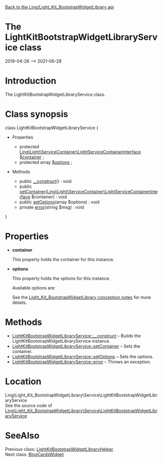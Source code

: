 [Back to the Ling/Light_Kit_BootstrapWidgetLibrary api](https://github.com/lingtalfi/Light_Kit_BootstrapWidgetLibrary/blob/master/doc/api/Ling/Light_Kit_BootstrapWidgetLibrary.md)



The LightKitBootstrapWidgetLibraryService class
================
2019-04-26 --> 2021-06-28






Introduction
============

The LightKitBootstrapWidgetLibraryService class.



Class synopsis
==============


class <span class="pl-k">LightKitBootstrapWidgetLibraryService</span>  {

- Properties
    - protected [Ling\Light\ServiceContainer\LightServiceContainerInterface](https://github.com/lingtalfi/Light/blob/master/doc/api/Ling/Light/ServiceContainer/LightServiceContainerInterface.md) [$container](#property-container) ;
    - protected array [$options](#property-options) ;

- Methods
    - public [__construct](https://github.com/lingtalfi/Light_Kit_BootstrapWidgetLibrary/blob/master/doc/api/Ling/Light_Kit_BootstrapWidgetLibrary/Service/LightKitBootstrapWidgetLibraryService/__construct.md)() : void
    - public [setContainer](https://github.com/lingtalfi/Light_Kit_BootstrapWidgetLibrary/blob/master/doc/api/Ling/Light_Kit_BootstrapWidgetLibrary/Service/LightKitBootstrapWidgetLibraryService/setContainer.md)([Ling\Light\ServiceContainer\LightServiceContainerInterface](https://github.com/lingtalfi/Light/blob/master/doc/api/Ling/Light/ServiceContainer/LightServiceContainerInterface.md) $container) : void
    - public [setOptions](https://github.com/lingtalfi/Light_Kit_BootstrapWidgetLibrary/blob/master/doc/api/Ling/Light_Kit_BootstrapWidgetLibrary/Service/LightKitBootstrapWidgetLibraryService/setOptions.md)(array $options) : void
    - private [error](https://github.com/lingtalfi/Light_Kit_BootstrapWidgetLibrary/blob/master/doc/api/Ling/Light_Kit_BootstrapWidgetLibrary/Service/LightKitBootstrapWidgetLibraryService/error.md)(string $msg) : void

}




Properties
=============

- <span id="property-container"><b>container</b></span>

    This property holds the container for this instance.
    
    

- <span id="property-options"><b>options</b></span>

    This property holds the options for this instance.
    
    Available options are:
    
    
    
    See the [Light_Kit_BootstrapWidgetLibrary conception notes](https://github.com/lingtalfi/Light_Kit_BootstrapWidgetLibrary/blob/master/doc/pages/conception-notes.md) for more details.
    
    



Methods
==============

- [LightKitBootstrapWidgetLibraryService::__construct](https://github.com/lingtalfi/Light_Kit_BootstrapWidgetLibrary/blob/master/doc/api/Ling/Light_Kit_BootstrapWidgetLibrary/Service/LightKitBootstrapWidgetLibraryService/__construct.md) &ndash; Builds the LightKitBootstrapWidgetLibraryService instance.
- [LightKitBootstrapWidgetLibraryService::setContainer](https://github.com/lingtalfi/Light_Kit_BootstrapWidgetLibrary/blob/master/doc/api/Ling/Light_Kit_BootstrapWidgetLibrary/Service/LightKitBootstrapWidgetLibraryService/setContainer.md) &ndash; Sets the container.
- [LightKitBootstrapWidgetLibraryService::setOptions](https://github.com/lingtalfi/Light_Kit_BootstrapWidgetLibrary/blob/master/doc/api/Ling/Light_Kit_BootstrapWidgetLibrary/Service/LightKitBootstrapWidgetLibraryService/setOptions.md) &ndash; Sets the options.
- [LightKitBootstrapWidgetLibraryService::error](https://github.com/lingtalfi/Light_Kit_BootstrapWidgetLibrary/blob/master/doc/api/Ling/Light_Kit_BootstrapWidgetLibrary/Service/LightKitBootstrapWidgetLibraryService/error.md) &ndash; Throws an exception.





Location
=============
Ling\Light_Kit_BootstrapWidgetLibrary\Service\LightKitBootstrapWidgetLibraryService<br>
See the source code of [Ling\Light_Kit_BootstrapWidgetLibrary\Service\LightKitBootstrapWidgetLibraryService](https://github.com/lingtalfi/Light_Kit_BootstrapWidgetLibrary/blob/master/Service/LightKitBootstrapWidgetLibraryService.php)



SeeAlso
==============
Previous class: [LightKitBootstrapWidgetLibraryHelper](https://github.com/lingtalfi/Light_Kit_BootstrapWidgetLibrary/blob/master/doc/api/Ling/Light_Kit_BootstrapWidgetLibrary/Helper/LightKitBootstrapWidgetLibraryHelper.md)<br>Next class: [BlogCardsWidget](https://github.com/lingtalfi/Light_Kit_BootstrapWidgetLibrary/blob/master/doc/api/Ling/Light_Kit_BootstrapWidgetLibrary/Widget/Picasso/BlogCardsWidget.md)<br>
